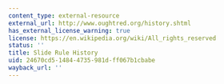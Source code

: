 ```yaml
---
content_type: external-resource
external_url: http://www.oughtred.org/history.shtml
has_external_license_warning: true
license: https://en.wikipedia.org/wiki/All_rights_reserved
status: ''
title: Slide Rule History
uid: 24670cd5-1484-4735-981d-ff067b1cbabe
wayback_url: ''
---
```

